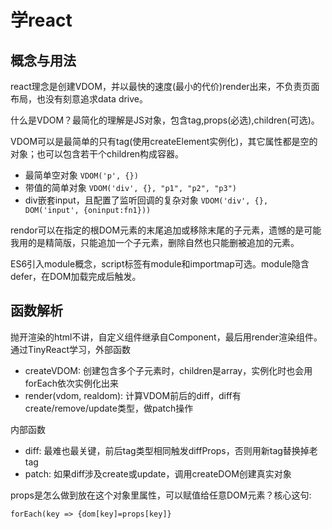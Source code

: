 # 学react

## 概念与用法

react理念是创建VDOM，并以最快的速度(最小的代价)render出来，不负责页面布局，也没有刻意追求data drive。

什么是VDOM？最简化的理解是JS对象，包含tag,props(必选),children(可选)。

VDOM可以是最简单的只有tag(使用createElement实例化)，其它属性都是空的对象；也可以包含若干个children构成容器。

* 最简单空对象 `VDOM('p', {})`
* 带值的简单对象 `VDOM('div', {}, "p1", "p2", "p3")`
* div嵌套input，且配置了监听回调的复杂对象 `VDOM('div', {}, DOM('input', {oninput:fn1}))`

rendor可以在指定的根DOM元素的末尾追加或移除末尾的子元素，遗憾的是可能我用的是精简版，只能追加一个子元素，删除自然也只能删被追加的元素。

ES6引入module概念，script标签有module和importmap可选。module隐含defer，在DOM加载完成后触发。

## 函数解析

抛开渲染的html不讲，自定义组件继承自Component，最后用render渲染组件。通过TinyReact学习，外部函数

* createVDOM: 创建包含多个子元素时，children是array，实例化时也会用forEach依次实例化出来
* render(vdom, realdom): 计算VDOM前后的diff，diff有create/remove/update类型，做patch操作

内部函数

* diff: 最难也最关键，前后tag类型相同触发diffProps，否则用新tag替换掉老tag
* patch: 如果diff涉及create或update，调用createDOM创建真实对象

props是怎么做到放在这个对象里属性，可以赋值给任意DOM元素？核心这句:

`forEach(key => {dom[key]=props[key]}`
